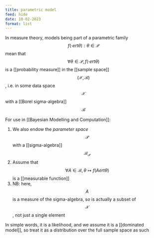 ```yaml
---
title: parametric model
feed: hide
date: 10-02-2023
format: list
---
```



In measure theory, models being part of a parametric family $${f(\cdotert\theta):\theta\in\mathcal P}$$ mean that $$\forall \theta\in\mathcal P, f(\cdotert\theta)$$ is a [[probability measure]] in the [[sample space]] $$(\mathcal X, \mathcal B)$$, i.e. in some data space $$\mathcal X$$ with a [[Borel sigma-algebra]] $$\mathcal B$$

For use in [[Bayesian Modelling and Computation]]:

1. We also endow the *parameter space* $$\mathcal P$$ with a [[sigma-algebra]] $$\mathcal B_\mathcal P$$
2. Assume that $$\forall A \in \mathcal B, \theta \mapsto f(A ert \theta)$$ is a [[measurable function]]
3. NB: here, $$A$$ is a measure of the sigma-algebra, so is actually a subset of $$\mathcal X$$, not just a single element

In simple words, it is a likelihood, and we assume it is a [[dominated model]], so treat it as a distribution over the full sample space as such